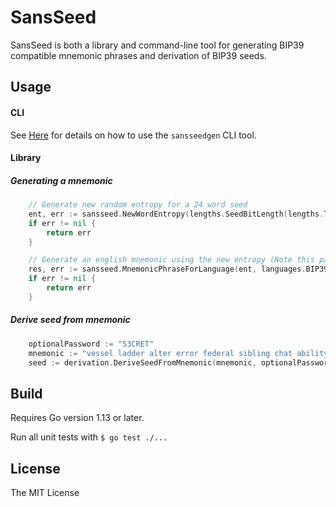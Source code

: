# SansSeed

SansSeed is both a library and command-line tool for generating BIP39 compatible mnemonic phrases and derivation of BIP39 seeds.

## Usage

#### CLI

See [Here](https://github.com/zackslash/sansseed/tree/master/cmd/sansseedgen) for details on how to use the `sansseedgen` CLI tool.

#### Library

##### Generating a mnemonic

```go
    // Generate new random entropy for a 24 word seed
    ent, err := sansseed.NewWordEntropy(lengths.SeedBitLength(lengths.TwentyfourWordSeed))
    if err != nil {
        return err
    }

    // Generate an english mnemonic using the new entropy (Note this package currently supports 8 languages)
    res, err := sansseed.MnemonicPhraseForLanguage(ent, languages.BIP39English{})
    if err != nil {
        return err
    }
```

##### Derive seed from mnemonic

```go
    optionalPassword := "S3CRET"
    mnemonic := "vessel ladder alter error federal sibling chat ability sun glass valve picture"
    seed := derivation.DeriveSeedFromMnemonic(mnemonic, optionalPassword)
```

## Build

Requires Go version 1.13 or later.

Run all unit tests with `$ go test ./...`

## License

The MIT License
